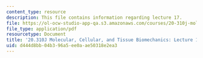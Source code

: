```yaml
---
content_type: resource
description: This file contains information regarding lecture 17.
file: https://ol-ocw-studio-app-qa.s3.amazonaws.com/courses/20-310j-molecular-cellular-and-tissue-biomechanics-spring-2015/d444d8bb04b396a5ee0aae50318e2ea3_MIT20_310JS15_Lecture17.pdf
file_type: application/pdf
resourcetype: Document
title: '20.310J Molecular, Cellular, and Tissue Biomechanics: Lecture 17'
uid: d444d8bb-04b3-96a5-ee0a-ae50318e2ea3
---
```

